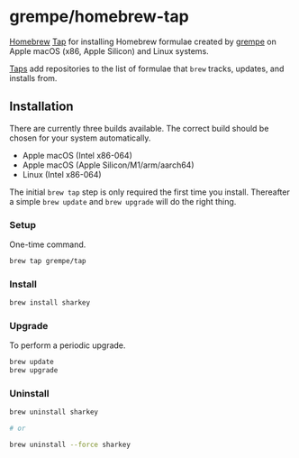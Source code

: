 # grempe/homebrew-tap

[Homebrew](https://brew.sh/) [Tap](https://docs.brew.sh/Taps) for installing Homebrew formulae created by [grempe](https://github.com/grempe) on
Apple macOS (x86, Apple Silicon) and Linux systems.

[Taps](https://docs.brew.sh/Taps) add repositories to the list of formulae that `brew` tracks, updates, and installs from.

## Installation

There are currently three builds available. The correct build should be chosen for your system automatically.

- Apple macOS (Intel x86-064)
- Apple macOS (Apple Silicon/M1/arm/aarch64)
- Linux (Intel x86-064)

The initial `brew tap` step is only required the first time you install. Thereafter a simple `brew update` and `brew upgrade` will do the right thing.

### Setup

One-time command.

```sh
brew tap grempe/tap
```

### Install

```sh
brew install sharkey
```

### Upgrade

To perform a periodic upgrade.

```sh
brew update
brew upgrade
```

### Uninstall

```sh
brew uninstall sharkey

# or

brew uninstall --force sharkey
```
